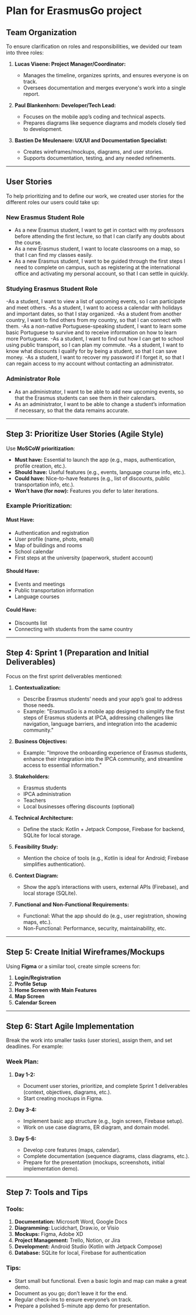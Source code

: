 # Plan for ErasmusGo project

## **Team Organization**
To ensure clarification on roles and responsibilities, we devided our team into three roles:

1. **Lucas Viaene: Project Manager/Coordinator:** 
   - Manages the timeline, organizes sprints, and ensures everyone is on track.
   - Oversees documentation and merges everyone's work into a single report.
   
2. **Paul Blankenhorn: Developer/Tech Lead:**
   - Focuses on the mobile app’s coding and technical aspects.
   - Prepares diagrams like sequence diagrams and models closely tied to development.

3. **Bastien De Meulenaere: UX/UI and Documentation Specialist:**
   - Creates wireframes/mockups, diagrams, and user stories.
   - Supports documentation, testing, and any needed refinements.

---

## **User Stories**
To help prioritizing and to define our work, we created user stories for the different roles our users could take up:

### New Erasmus Student Role
- As a new Erasmus student, I want to get in contact with my professors before attending the first lecture, so that I can clarify any doubts about the course. 
- As a new Erasmus student, I want to locate classrooms on a map, so that I can find my classes easily. 
- As a new Erasmus student, I want to be guided through the first steps I need to complete on campus, such as registering at the international office and activating my personal account, so that I can settle in quickly. 

### Studying Erasmus Student Role 
-As a student, I want to view a list of upcoming events, so I can participate and meet others. 
-As a student, I want to access a calendar with holidays and important dates, so that I stay organized. 
-As a student from another country, I want to find others from my country, so that I can connect with them. 
-As a non-native Portuguese-speaking student, I want to learn some basic Portuguese to survive and to receive information on how to learn more Portuguese. 
-As a student, I want to find out how I can get to school using public transport, so I can plan my commute. 
-As a student, I want to know what discounts I qualify for by being a student, so that I can save money. 
-As a student, I want to recover my password if I forget it, so that I can regain access to my account without contacting an administrator. 

### Administrator Role 
- As an administrator, I want to be able to add new upcoming events, so that the Erasmus students can see them in their calendars. 
- As an administrator, I want to be able to change a student’s information if necessary, so that the data remains accurate. 

---

## **Step 3: Prioritize User Stories (Agile Style)**
Use **MoSCoW prioritization**:
- **Must have:** Essential to launch the app (e.g., maps, authentication, profile creation, etc.).
- **Should have:** Useful features (e.g., events, language course info, etc.).
- **Could have:** Nice-to-have features (e.g., list of discounts, public transportation info, etc.).
- **Won’t have (for now):** Features you defer to later iterations.

### Example Prioritization:
#### Must Have:
- Authentication and registration
- User profile (name, photo, email)
- Map of buildings and rooms
- School calendar
- First steps at the university (paperwork, student account)

#### Should Have:
- Events and meetings
- Public transportation information
- Language courses

#### Could Have:
- Discounts list
- Connecting with students from the same country

---

## **Step 4: Sprint 1 (Preparation and Initial Deliverables)**
Focus on the first sprint deliverables mentioned:

1. **Contextualization:**
   - Describe Erasmus students’ needs and your app’s goal to address those needs.
   - Example: "ErasmusGo is a mobile app designed to simplify the first steps of Erasmus students at IPCA, addressing challenges like navigation, language barriers, and integration into the academic community."

2. **Business Objectives:**
   - Example: "Improve the onboarding experience of Erasmus students, enhance their integration into the IPCA community, and streamline access to essential information."

3. **Stakeholders:**
   - Erasmus students
   - IPCA administration
   - Teachers
   - Local businesses offering discounts (optional)

4. **Technical Architecture:**
   - Define the stack: Kotlin + Jetpack Compose, Firebase for backend, SQLite for local storage.

5. **Feasibility Study:**
   - Mention the choice of tools (e.g., Kotlin is ideal for Android; Firebase simplifies authentication).

6. **Context Diagram:**
   - Show the app’s interactions with users, external APIs (Firebase), and local storage (SQLite).

7. **Functional and Non-Functional Requirements:**
   - Functional: What the app should do (e.g., user registration, showing maps, etc.).
   - Non-Functional: Performance, security, maintainability, etc.

---

## **Step 5: Create Initial Wireframes/Mockups**
Using **Figma** or a similar tool, create simple screens for:
1. **Login/Registration**
2. **Profile Setup**
3. **Home Screen with Main Features**
4. **Map Screen**
5. **Calendar Screen**

---

## **Step 6: Start Agile Implementation**
Break the work into smaller tasks (user stories), assign them, and set deadlines. For example:

### Week Plan:
1. **Day 1-2:**
   - Document user stories, prioritize, and complete Sprint 1 deliverables (context, objectives, diagrams, etc.).
   - Start creating mockups in Figma.

2. **Day 3-4:**
   - Implement basic app structure (e.g., login screen, Firebase setup).
   - Work on use case diagrams, ER diagram, and domain model.

3. **Day 5-6:**
   - Develop core features (maps, calendar).
   - Complete documentation (sequence diagrams, class diagrams, etc.).
   - Prepare for the presentation (mockups, screenshots, initial implementation demo).

---

## **Step 7: Tools and Tips**
### Tools:
1. **Documentation:** Microsoft Word, Google Docs
2. **Diagramming:** Lucidchart, Draw.io, or Visio
3. **Mockups:** Figma, Adobe XD
4. **Project Management:** Trello, Notion, or Jira
5. **Development:** Android Studio (Kotlin with Jetpack Compose)
6. **Database:** SQLite for local, Firebase for authentication

### Tips:
- Start small but functional. Even a basic login and map can make a great demo.
- Document as you go; don’t leave it for the end.
- Regular check-ins to ensure everyone’s on track.
- Prepare a polished 5-minute app demo for presentation.
